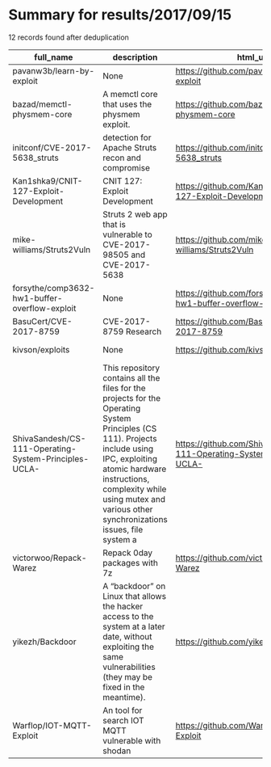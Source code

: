 
# Summary for results/2017/09/15
    
12 records found after deduplication

| full_name | description | html_url | matched_list | matched_count | pushed_at | size | stargazers_count | language | forks_count |
|-------------------------------------------------------|------------------------------------------------------------------------------------------------------------------------------------------------------------------------------------------------------------------------------------------------------------------|--------------------------------------------------------------------------|----------------|-----------------|---------------------------|--------|--------------------|------------|---------------|
| pavanw3b/learn-by-exploit | None | https://github.com/pavanw3b/learn-by-exploit | ['exploit'] | 1 | 2017-09-15 20:41:29+00:00 | 2512 | 3 | PHP | 1 |
| bazad/memctl-physmem-core | A memctl core that uses the physmem exploit. | https://github.com/bazad/memctl-physmem-core | ['exploit'] | 1 | 2017-09-15 20:04:04+00:00 | 12 | 7 | C | 1 |
| initconf/CVE-2017-5638_struts | detection for Apache Struts recon and compromise | https://github.com/initconf/CVE-2017-5638_struts | ['cve-2'] | 1 | 2017-09-15 22:34:00+00:00 | 2088 | 8 | Bro | 1 |
| Kan1shka9/CNIT-127-Exploit-Development | CNIT 127: Exploit Development | https://github.com/Kan1shka9/CNIT-127-Exploit-Development | ['exploit'] | 1 | 2017-09-15 17:00:32+00:00 | 10078 | 0 | Assembly | 0 |
| mike-williams/Struts2Vuln | Struts 2 web app that is vulnerable to CVE-2017-98505 and CVE-2017-5638 | https://github.com/mike-williams/Struts2Vuln | ['cve-2'] | 1 | 2017-09-15 14:39:25+00:00 | 15 | 1 | Java | 0 |
| forsythe/comp3632-hw1-buffer-overflow-exploit | None | https://github.com/forsythe/comp3632-hw1-buffer-overflow-exploit | ['exploit'] | 1 | 2017-09-15 08:30:57+00:00 | 237 | 1 | TeX | 0 |
| BasuCert/CVE-2017-8759 | CVE-2017-8759 Research | https://github.com/BasuCert/CVE-2017-8759 | ['cve-2'] | 1 | 2017-09-15 13:14:38+00:00 | 5 | 1 | Python | 2 |
| kivson/exploits | None | https://github.com/kivson/exploits | ['exploit'] | 1 | 2017-09-15 00:22:38+00:00 | 1 | 0 | Python | 0 |
| ShivaSandesh/CS-111-Operating-System-Principles-UCLA- | This repository contains all the files for the projects for the Operating System Principles (CS 111). Projects include using IPC, exploiting atomic hardware instructions, complexity while using mutex and various other synchronizations issues, file system a | https://github.com/ShivaSandesh/CS-111-Operating-System-Principles-UCLA- | ['exploit'] | 1 | 2017-09-15 00:38:21+00:00 | 396 | 0 | C | 0 |
| victorwoo/Repack-Warez | Repack 0day packages with 7z | https://github.com/victorwoo/Repack-Warez | ['0day'] | 1 | 2017-09-15 06:42:36+00:00 | 853 | 0 | PowerShell | 0 |
| yikezh/Backdoor | A “backdoor” on Linux that allows the hacker access to the system at a later date, without exploiting the same vulnerabilities (they may be fixed in the meantime). | https://github.com/yikezh/Backdoor | ['exploit'] | 1 | 2017-09-15 06:47:24+00:00 | 10 | 0 | C | 0 |
| Warflop/IOT-MQTT-Exploit | An tool for search IOT MQTT vulnerable with shodan | https://github.com/Warflop/IOT-MQTT-Exploit | ['exploit'] | 1 | 2017-09-15 18:39:10+00:00 | 2 | 12 | Python | 5 |
